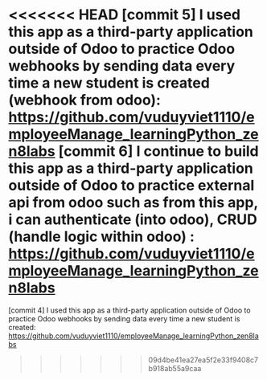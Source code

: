 <<<<<<< HEAD
[commit 5] I used this app as a third-party application outside of Odoo to practice Odoo webhooks
by sending data every time a new student is created (webhook from odoo): https://github.com/vuduyviet1110/employeeManage_learningPython_zen8labs
[commit 6] I continue to build this app as a third-party application outside of Odoo to practice external api
from odoo such as from this app, i can authenticate (into odoo), CRUD (handle logic within odoo) : https://github.com/vuduyviet1110/employeeManage_learningPython_zen8labs
=======
[commit 4] I used this app as a third-party application outside of Odoo to practice Odoo webhooks by sending data every time a new student is created: https://github.com/vuduyviet1110/employeeManage_learningPython_zen8labs
>>>>>>> 09d4be41ea27ea5f2e33f9408c7b918ab55a9caa
